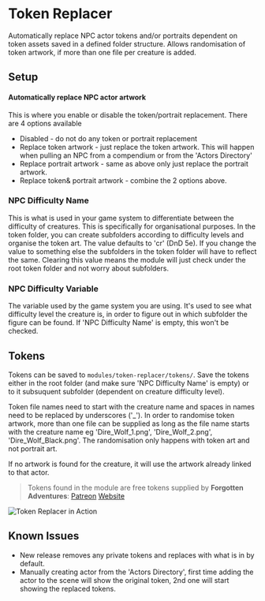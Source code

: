 # Token Replacer
Automatically replace NPC actor tokens and/or portraits dependent on token assets saved in a defined folder structure. Allows randomisation of token artwork, if more
than one file per creature is added.

## Setup
#### Automatically replace NPC actor artwork
This is where you enable or disable the token/portrait replacement. There are 4 options available
* Disabled - do not do any token or portrait replacement
* Replace token artwork - just replace the token artwork. This will happen when pulling an NPC from a compendium or from the 'Actors Directory'
* Replace portrait artwork - same as above only just replace the portrait artwork.
* Replace token& portrait artwork - combine the 2 options above.

### NPC Difficulty Name
This is what is used in your game system to differentiate between the difficulty of creatures. This is specifically for organisational purposes. In the token folder, you can create subfolders according to difficulty levels and organise the token art. The value defaults to 'cr' (DnD 5e). If you change the value to something else
the subfolders in the token folder will have to reflect the same. Clearing this value means the module will just check under the root token folder and not worry about
subfolders.

### NPC Difficulty Variable
The variable used by the game system you are using. It's used to see what difficulty level the creature is, in order to figure out in which subfolder the figure can be found. If 'NPC Difficulty Name' is empty, this won't be checked.

## Tokens
Tokens can be saved to `modules/token-replacer/tokens/`. Save the tokens either in the root folder (and make sure 'NPC Difficulty Name' is empty) or to it subsuquent 
subfolder (dependent on creature difficulty level).

Token file names need to start with the creature name and spaces in names need to be replaced by underscores ('_'). In order to randomise token artwork, more than one file can be supplied as long as the file name starts with the creature name eg 'Dire_Wolf_1.png', 'Dire_Wolf_2.png', 'Dire_Wolf_Black.png'. The randomisation only happens with token art and not portrait art.

If no artwork is found for the creature, it will use the artwork already linked to that actor.

> Tokens found in the module are free tokens supplied by **Forgotten Adventures**: [Patreon](https://www.patreon.com/forgottenadventures) [Website](https://www.forgotten-adventures.net/)

![Token Replacer in Action](https://github.com/Werner-Dohse/token-replacer/blob/main/example/Token-Replacer.gif "Token Replacer in Action")

## Known Issues
* New release removes any private tokens and replaces with what is in by default.
* Manually creating actor from the 'Actors Directory', first time adding the actor to the scene will show the original token, 2nd one will start showing the replaced tokens. 

